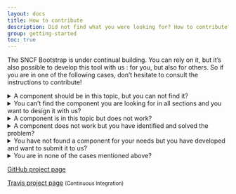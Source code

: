 ```yaml
---
layout: docs
title: How to contribute
description: Did not find what you were looking for? How to contribute?
group: getting-started
toc: true
---
```


The SNCF Bootstrap is under continual building. You can rely on it, but it’s also possible to develop this tool with us : for you, but also for others.
So if you are in one of the following cases, don’t hesitate to consult the instructions to contribute!

<details class="mb-3">
<summary class="text-primary text-lg mb-2">A component should be in this topic, but you can not find it?</summary>
{{% markdown %}}
This component may exist in another topic. Links allow you to move from one topic to another related topic (for example for checkbox and radio buttons, a link allows you to find them from the forms section).
If you definitely can not find it, contact us :

- **You have a GitHub account:** Feel free to browse the [Github project](https://github.com/SNCFdevelopers/bootstrap-sncf), an issue may have already been created on this topic (you can subscribe to notifications to track its progress). If not, don’t hesitate to create one.
- **You don’t have a GitHub account:** Write us on [design.fab@sncf.fr](mailto:design.fab@sncf.fr?subject=Bootstrap - Composant) with the following object : "Bootstrap - Composant"  by specifying your need.
{{% /markdown %}}
</details>

<details class="mb-3">
<summary class="text-primary text-lg mb-2">You can’t find the component you are looking for in all sections and you want to design it with us?</summary>
{{% markdown %}}
Feel free to contact us. Either this component exists, but we have not yet integrated it in the Bootstrap, or this component does not exist, we will study with you the need that will allow the use of another component or create a new component with you.

- **You have a GitHub account:** Feel free to browse the [Github project](https://github.com/SNCFdevelopers/bootstrap-sncf), an issue may have already been created on this topic (you can subscribe to notifications to track its progress). If not, don’t hesitate to create one.
- **You don’t have a GitHub account:** Write us on [design.fab@sncf.fr](mailto:design.fab@sncf.fr?subject=Bootstrap - Composant) with the following object : "Bootstrap - Composant" by specifying your need.
{{% /markdown %}}
</details>

<details class="mb-3">
<summary class="text-primary text-lg mb-2">A component is in this topic but does not work?</summary>
{{% markdown %}}
Feel free to browse the [GitHub project](https://github.com/SNCFdevelopers/bootstrap-sncf), an issue may have already been created on this topic (you can subscribe to notifications to track its progress). If not, don’t hesitate to create one.
We will come back to you to be able to solve the problem or to know more if necessary and to modify it to push a new version thereafter.
{{% /markdown %}}
</details>

<details class="mb-3">
<summary class="text-primary text-lg mb-2">A component does not work but you have identified and solved the problem?</summary>
{{% markdown %}}
Feel free to make a pull request on the [project’s GitHub](https://github.com/SNCFdevelopers/bootstrap-sncf). Updates are done regularly by the development team and may allow other developers to take advantage of your change.
{{% /markdown %}}
</details>

<details class="mb-3">
<summary class="text-primary text-lg mb-2">You have not found a component for your needs but you have developed and want to submit it to us?</summary>
{{% markdown %}}
Feel free to make a pull request on the [project’s GitHub](https://github.com/SNCFdevelopers/bootstrap-sncf).

We will study your component, study its design, and if it is in accordance with our charter, we will push it for the other developers to use it. Otherwise, we will rework the design with you until you reach the final version for publication.
{{% /markdown %}}
</details>

<details class="mb-3">
<summary class="text-primary text-lg mb-2">You are in none of the cases mentioned above?</summary>
{{% markdown %}}
Do not hesitate to write to us on [design.fab@sncf.fr](mailto:design.fab@sncf.fr?subject=Bootstrap - Autre demande) with the following subject: "Bootstrap - Autre demande"  by specifying your need.
{{% /markdown %}}
</details>

<a target="_blank" href="https://github.com/SNCFdevelopers/bootstrap-sncf" class="btn btn-link">GitHub project page<i class="icons-external-link icons-size-x75 ml-2"></i></a>

<a target="_blank" href="https://travis-ci.com/SNCFdevelopers/bootstrap-sncf/branches" class="btn btn-link">Travis project page<i class="icons-external-link icons-size-x75 ml-2"></i></a> <small>(Continuous Integration)</small>
